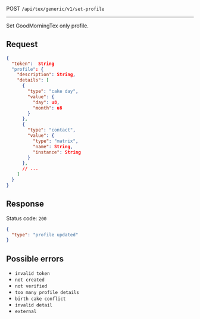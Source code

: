 POST `/api/tex/generic/v1/set-profile`

---

Set GoodMorningTex only profile.

## Request

```json
{
  "token":  String
  "profile": {
    "description": String,
    "details": [
      {
        "type": "cake day",
        "value": {
          "day": u8,
          "month": u8
        }
      },
      {
        "type": "contact",
        "value": {
          "type": "matrix",
          "name": String,
          "instance": String
        }
      },
      // ...
    ]
  }
}
```

## Response

Status code: `200`

```json
{
  "type": "profile updated"
}
```

## Possible errors

- `invalid token`
- `not created`
- `not verified`
- `too many profile details`
- `birth cake conflict`
- `invalid detail`
- `external`
